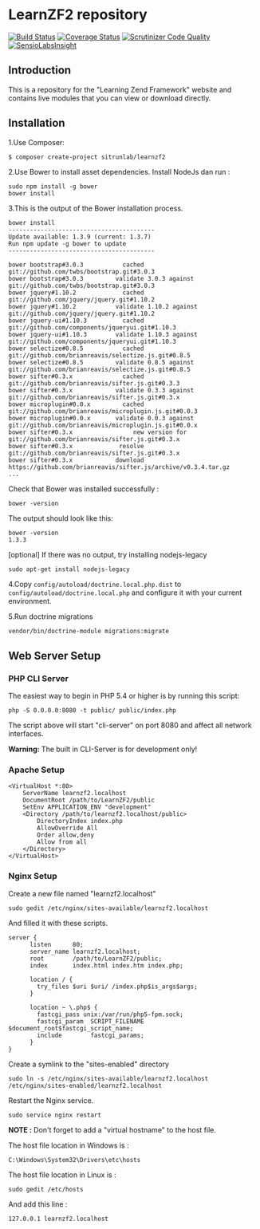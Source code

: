 LearnZF2 repository
===================

[![Build Status](https://secure.travis-ci.org/sitrunlab/LearnZF2.png?branch=develop)](http://travis-ci.org/sitrunlab/LearnZF2)
[![Coverage Status](https://coveralls.io/repos/sitrunlab/LearnZF2/badge.png?branch=develop)](https://coveralls.io/r/sitrunlab/LearnZF2)
[![Scrutinizer Code Quality](https://scrutinizer-ci.com/g/sitrunlab/LearnZF2/badges/quality-score.png?b=master)](https://scrutinizer-ci.com/g/sitrunlab/LearnZF2/?branch=master)
[![SensioLabsInsight](https://insight.sensiolabs.com/projects/2b79c8e1-574f-40f2-b116-7fa80342f108/mini.png)](https://insight.sensiolabs.com/projects/2b79c8e1-574f-40f2-b116-7fa80342f108)

Introduction
------------
This is a repository for the "Learning Zend Framework" website and contains live modules that you can view or download directly.


Installation
------------
 1.Use Composer:

```bash
$ composer create-project sitrunlab/learnzf2
```

 2.Use Bower to install asset dependencies. Install NodeJs dan run :

```
sudo npm install -g bower
bower install
```

 3.This is the output of the Bower installation process.

```
bower install
-----------------------------------------
Update available: 1.3.9 (current: 1.3.7)
Run npm update -g bower to update
-----------------------------------------

bower bootstrap#3.0.3           cached git://github.com/twbs/bootstrap.git#3.0.3
bower bootstrap#3.0.3         validate 3.0.3 against git://github.com/twbs/bootstrap.git#3.0.3
bower jquery#1.10.2             cached git://github.com/jquery/jquery.git#1.10.2
bower jquery#1.10.2           validate 1.10.2 against git://github.com/jquery/jquery.git#1.10.2
bower jquery-ui#1.10.3          cached git://github.com/components/jqueryui.git#1.10.3
bower jquery-ui#1.10.3        validate 1.10.3 against git://github.com/components/jqueryui.git#1.10.3
bower selectize#0.8.5           cached git://github.com/brianreavis/selectize.js.git#0.8.5
bower selectize#0.8.5         validate 0.8.5 against git://github.com/brianreavis/selectize.js.git#0.8.5
bower sifter#0.3.x              cached git://github.com/brianreavis/sifter.js.git#0.3.3
bower sifter#0.3.x            validate 0.3.3 against git://github.com/brianreavis/sifter.js.git#0.3.x
bower microplugin#0.0.x         cached git://github.com/brianreavis/microplugin.js.git#0.0.3
bower microplugin#0.0.x       validate 0.0.3 against git://github.com/brianreavis/microplugin.js.git#0.0.x
bower sifter#0.3.x                 new version for git://github.com/brianreavis/sifter.js.git#0.3.x
bower sifter#0.3.x             resolve git://github.com/brianreavis/sifter.js.git#0.3.x
bower sifter#0.3.x            download https://github.com/brianreavis/sifter.js/archive/v0.3.4.tar.gz
...
```

Check that Bower was installed successfully :

```
bower -version
```

The output should look like this:

```
bower -version
1.3.3
```

[optional] If there was no output, try installing nodejs-legacy

```
sudo apt-get install nodejs-legacy
```

 4.Copy <code>config/autoload/doctrine.local.php.dist</code> to <code>config/autoload/doctrine.local.php</code> and configure it with your current environment.

 5.Run doctrine migrations
```
vendor/bin/doctrine-module migrations:migrate
```



Web Server Setup
----------------

### PHP CLI Server

The easiest way to begin in PHP 5.4 or higher is by running this script:

    php -S 0.0.0.0:8080 -t public/ public/index.php

The script above will start "cli-server" on port 8080 and affect all network interfaces.

**Warning:** The built in CLI-Server is for development only!

### Apache Setup

    <VirtualHost *:80>
        ServerName learnzf2.localhost
        DocumentRoot /path/to/LearnZF2/public
        SetEnv APPLICATION_ENV "development"
        <Directory /path/to/learnzf2.localhost/public>
            DirectoryIndex index.php
            AllowOverride All
            Order allow,deny
            Allow from all
        </Directory>
    </VirtualHost>

### Nginx Setup

Create a new file named "learnzf2.localhost"

    sudo gedit /etc/nginx/sites-available/learnzf2.localhost

And filled it with these scripts.

    server {
          listen      80;
          server_name learnzf2.localhost;
          root        /path/to/LearnZF2/public;
          index       index.html index.htm index.php;

          location / {
            try_files $uri $uri/ /index.php$is_args$args;
          }

          location ~ \.php$ {
            fastcgi_pass unix:/var/run/php5-fpm.sock;
            fastcgi_param  SCRIPT_FILENAME $document_root$fastcgi_script_name;
            include        fastcgi_params;
          }
    }

Create a symlink to the "sites-enabled" directory

    sudo ln -s /etc/nginx/sites-available/learnzf2.localhost /etc/nginx/sites-enabled/learnzf2.localhost

Restart the Nginx service.

    sudo service nginx restart


**NOTE :**
Don't forget to add a "virtual hostname" to the host file.

The host file location in Windows is :

    C:\Windows\System32\Drivers\etc\hosts


The host file location in Linux is :

    sudo gedit /etc/hosts


And add this line :

    127.0.0.1 learnzf2.localhost
